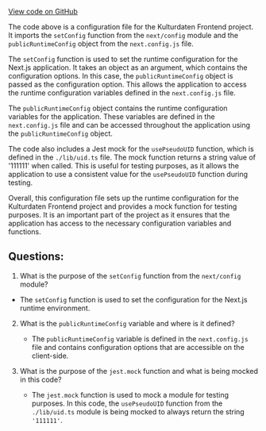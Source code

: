 [View code on GitHub](https://github.com/technologiestiftung/kulturdaten-frontend/blob/master/jest.setup.ts)

The code above is a configuration file for the Kulturdaten Frontend project. It imports the `setConfig` function from the `next/config` module and the `publicRuntimeConfig` object from the `next.config.js` file. 

The `setConfig` function is used to set the runtime configuration for the Next.js application. It takes an object as an argument, which contains the configuration options. In this case, the `publicRuntimeConfig` object is passed as the configuration option. This allows the application to access the runtime configuration variables defined in the `next.config.js` file.

The `publicRuntimeConfig` object contains the runtime configuration variables for the application. These variables are defined in the `next.config.js` file and can be accessed throughout the application using the `publicRuntimeConfig` object. 

The code also includes a Jest mock for the `usePseudoUID` function, which is defined in the `./lib/uid.ts` file. The mock function returns a string value of '111111' when called. This is useful for testing purposes, as it allows the application to use a consistent value for the `usePseudoUID` function during testing.

Overall, this configuration file sets up the runtime configuration for the Kulturdaten Frontend project and provides a mock function for testing purposes. It is an important part of the project as it ensures that the application has access to the necessary configuration variables and functions.
## Questions: 
 1. What is the purpose of the `setConfig` function from the `next/config` module?
   - The `setConfig` function is used to set the configuration for the Next.js runtime environment.

2. What is the `publicRuntimeConfig` variable and where is it defined?
   - The `publicRuntimeConfig` variable is defined in the `next.config.js` file and contains configuration options that are accessible on the client-side.

3. What is the purpose of the `jest.mock` function and what is being mocked in this code?
   - The `jest.mock` function is used to mock a module for testing purposes. In this code, the `usePseudoUID` function from the `./lib/uid.ts` module is being mocked to always return the string `'111111'`.